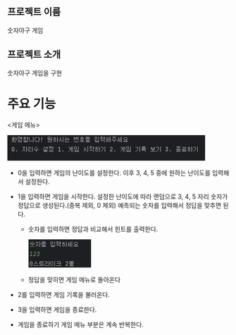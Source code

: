 ## 프로젝트 이름
숫자야구 게임
## 프로젝트 소개
숫자야구 게임을 구현

# 주요 기능
<게임 메뉴>

![img.png](img.png)

- 0을 입력하면 게임의 난이도를 설정한다. 이후 3, 4, 5 중에 원하는 난이도를 입력해서 설정한다.


- 1을 입력하면 게임을 시작한다. 설정한 난이도에 따라 랜덤으로 3, 4, 5 자리 숫자가 정답으로 생성된다.(중복 제외, 0 제외)
예측되는 숫자를 입력해서 정답을 맞추면 된다.
  - 숫자를 입력하면 정답과 비교해서 힌트를 출력한다.
  
    ![img_1.png](img_1.png)

  - 정답을 맞히면 게임 메뉴로 돌아온다


- 2를 입력하면 게임 기록을 불러온다.


- 3을 입력하면 게임을 종료한다.


- 게임을 종료하기 게임 메뉴 부분은 계속 반복한다.